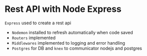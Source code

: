 # Rest API with Node Express

`Express` used to create a rest api
- `Nodemon` installed to refresh automatically when code saved
- `Routers` implemented
- `Middlewares` implemented to logging and error handling
- `Postgres` for DB and `knex` to communicator nodejs and postgres
